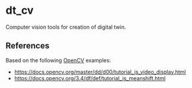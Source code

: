 # dt_cv
Computer vision tools for creation of digital twin.

## References
Based on the following [OpenCV](https://opencv.org/) examples:
* https://docs.opencv.org/master/dd/d00/tutorial_js_video_display.html
* https://docs.opencv.org/3.4/df/def/tutorial_js_meanshift.html
